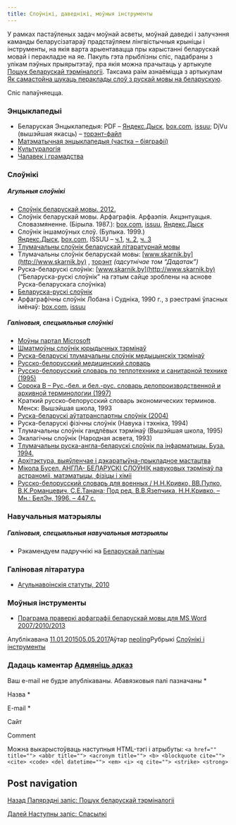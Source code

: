 ```yaml
---
title: Слоўнікі, даведнікі, моўныя інструменты
---
```


У рамках пастаўленых задач моўнай асветы, моўнай даведкі і залучэння каманды беларусізатараў прадстаўляем лінгвістычныя крыніцы і інструменты, на якія варта арыентавацца пры карыстанні беларускай мовай і перакладзе на яе. Пакуль гэта прыблізны спіс, падабраны з улікам пэўных прыярытэтаў, пра якія можна прачытаць у артыкуле [Пошук беларускай тэрміналогіі](/poshuk-terminalohii/ "Пошук беларускай тэрміналогіі"). Таксама раім азнаёміцца з артыкулам [Як самастойна шукаць пераклады слоў з рускай мовы на беларускую](/jak-shukac-peraklad-slou/ "Як самастойна шукаць пераклады слоў з рускай мовы на беларускую").

Спіс папаўняецца.

### **Энцыклапедыі**

*   Беларуская Энцыклапедыя: PDF – [Яндекс.Дыск](https://yadi.sk/d/fGdYXrnQdd6hn), [box.com](https://app.box.com/bielaruskaja-encyklapiedyja), [issuu](http://issuu.com/movazbor/docs); DjVu (вышэйшая якасць) – [торэнт-файл](http://files.knihi.com/Slounik/02/enc/Bielaruskaja_encyklapedyja.torrent)
*   [Матэматычная энцыклапедыя (частка – біяграфіі)](http://www.slounik.org/matematyka/)
*   [Культуралогія](http://www.slounik.org/kulturalogia/)
*   [Чалавек і грамадства](http://www.slounik.org/hramadstva/)

### **Слоўнікі**

##### Агульныя слоўнікі

*   [Слоўнік беларускай мовы. 2012.](http://slounik.org/sbm/)
*   Слоўнік беларускай мовы. Арфаграфія. Арфаэпія. Акцэнтуацыя. Словазмяненне. (Бірыла. 1987.): [box.com](https://app.box.com/s/pshm06dzo6upa27509r252glmjsrqscd), [issuu](http://issuu.com/movazbor/docs), [Яндекс.Дыск](https://yadi.sk/d/zs0Ws_dwdouuT)
*   Слоўнік іншамоўных слоў. (Булыка. 1999.) [Яндекс.Дыск](https://yadi.sk/d/nv_6jtKwdpbzb), [box.com,](https://app.box.com/s/nzh37ho35uloga11fpdz) ISSUU – [ч.1](http://issuu.com/movazbor/docs/____________________________________ee3fcd85192c41), [ч. 2](http://issuu.com/movazbor/docs/____________________________________b8d232b87a0f73), [ч. 3](http://issuu.com/movazbor/docs/___________________________________)
*   [Тлумачальны слоўнік беларускай літаратурнай мовы](http://www.rv-blr.com/slounik)
*   Тлумачальны слоўнік беларускай мовы: [www.skarnik.by](http://www.skarnik.by) , [торэнт](http://www.baravik.org/topic/194/) _(адсутнічае том “Дадатак”)_
*   Руска-беларускі слоўнік: [www.skarnik.by](http://www.skarnik.by) (“Беларуска-рускі слоўнік” на гэтым сайце зроблены на аснове Руска-беларускага слоўніка)
*   [Беларуска-рускі слоўнік](http://slounik.org/krapivabr/)
*   Арфаграфічны слоўнік Лобана і Судніка, 1990 г., з рэестрамі ўласных імёнаў: [box.com](https://app.box.com/s/y6uh6d1e92zg2mcuu7qwi4vn0oiq0jj7), [issuu]( https://issuu.com/movazbor/docs/____________________________________f2201ab20a5035)

##### Галіновыя, спецыяльныя слоўнікі

*   [Моўны партал Microsoft](http://www.microsoft.com/Language/en-US/Default.aspx)
*   [Шматмоўны слоўнік юрыдычных тэрмінаў](http://multilang.etalonline.by/)
*   [Руска-беларускі тлумачальны слоўнік медыцынскіх тэрмінаў](http://kamunikat.org/k_slouniki.html%D1%96pub_start=30&pubid=21741)
*   [Русско-белорусский медицинский словарь](http://kamunikat.org/k_slouniki.htmlіpub_start=30&pubid=21744)
*   [Русско-белорусский словарь по теплотехнике и санитарной технике (1995)](https://yadi.sk/d/SLYe06IbdqitP)
*   [Сорока В – Рус.-бел. и бел.-рус. словарь делопроизводственной и архивной терминологии (1997)](https://yadi.sk/i/UFhtVGzPdqj6x)
*   Краткий русско-белорусский словарь экономических терминов. Менск: Вышэйшая школа, 1993
*   [Руска-беларускі аўтатранспартны слоўнік (2004)](https://yadi.sk/i/sOfKlJ11dqiXx)
*   Руска-беларускі фізічны слоўнік (Навука і тэхніка, 1994)
*   Тлумачальны слоўнік гандлёвых тэрмінаў (Вышэйшая школа, 1995)
*   Экалагічны слоўнік (Народная асвета, 1993)
*   [Тлумачальны руска-англа-беларускі слоўнік па інфарматыцы. Буза. 1994.](https://yadi.sk/d/RVDdKE6bdqi6j)
*   [Архітэктура, выяўленчае і дэкаратыўна-прыкладное мастацтва](http://www.slounik.org/architekt/)
*   [Мікола Бусел. АНГЛА- БЕЛАРУСКІ СЛОЎНІК навуковых тэрмінаў па астраноміі, матэматыцы, фізіцы і хіміі](https://yadi.sk/i/gWb_kc3Odqhqh)
*   [Русско-белорусский словарь для военных / Н.Н.Кривко, ВВ.Пулко, В.К.Романцевич, С.Е.Танана; Под ред. В.В.Язепчика, Н.Н.Кривко. – Мн.: БелЭн, 1996. – 447 с.](https://yadi.sk/d/iFfncEbNegyCk)

### **Навучальныя матэрыялы**

##### Галіновыя, спецыяльныя навучальныя матэрыялы

*   Рэкамендуем падручнікі на [Беларускай палічцы](http://knihi.com/padrucniki.html "Беларуская палічка")

### **Галіновая літаратура**

*   [Агульнавоінскія статуты, 2010](https://yadi.sk/d/FsrozdM8dqiVY)

### **Моўныя інструменты**

*   [Праграма праверкі арфаграфіі беларускай мовы для MS Word 2007/2010/2013](http://bnkorpus.info/download.html)

Апублікавана [11.01.201505.05.2017](/slouniki/)Аўтар [neoling](/author/neoling/)Рубрыкі [Слоўнікі і інструменты](/category/slouniki/)

### Дадаць каментар [Адмяніць адказ](/slouniki/#respond)

Ваш e-mail не будзе апублікаваны. Абавязковыя палі пазначаны \*

Назва \* 

E-mail \* 

Сайт 

Comment

Можна выкарыстоўваць наступныя HTML\-тэгі і атрыбуты: `<a href="" title=""> <abbr title=""> <acronym title=""> <b> <blockquote cite=""> <cite> <code> <del datetime=""> <em> <i> <q cite=""> <strike> <strong>`

  

Post navigation
---------------

[Назад Папярэдні запіс: Пошук беларускай тэрміналогіі](/poshuk-terminalohii/)

[Далей Наступны запіс: Спасылкі](/spasylki/)